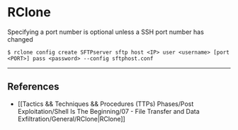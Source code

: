 # RClone

Specifying a port number is optional unless a SSH port number has changed

`$ rclone config create SFTPserver sftp host <IP> user <username> [port <PORT>] pass <password> --config sftphost.conf`

---
## References

- [[Tactics && Techniques && Procedures (TTPs) Phases/Post Exploitation/Shell Is The Beginning/07 - File Transfer and Data Exfiltration/General/RClone|RClone]]